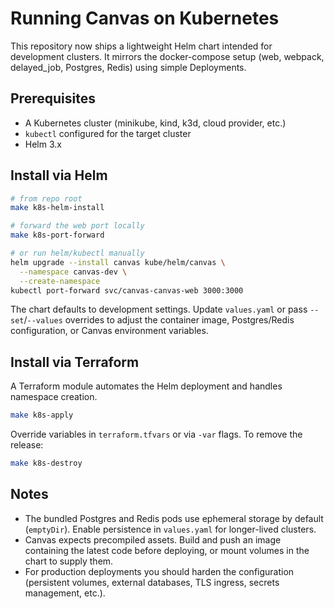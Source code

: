 # Running Canvas on Kubernetes

This repository now ships a lightweight Helm chart intended for development
clusters. It mirrors the docker-compose setup (web, webpack, delayed_job,
Postgres, Redis) using simple Deployments.

## Prerequisites

- A Kubernetes cluster (minikube, kind, k3d, cloud provider, etc.)
- `kubectl` configured for the target cluster
- Helm 3.x

## Install via Helm

```bash
# from repo root
make k8s-helm-install

# forward the web port locally
make k8s-port-forward

# or run helm/kubectl manually
helm upgrade --install canvas kube/helm/canvas \
  --namespace canvas-dev \
  --create-namespace
kubectl port-forward svc/canvas-canvas-web 3000:3000
```

The chart defaults to development settings. Update `values.yaml` or pass
`--set`/`--values` overrides to adjust the container image, Postgres/Redis
configuration, or Canvas environment variables.

## Install via Terraform

A Terraform module automates the Helm deployment and handles namespace creation.

```bash
make k8s-apply
```

Override variables in `terraform.tfvars` or via `-var` flags. To remove the
release:

```bash
make k8s-destroy
```

## Notes

- The bundled Postgres and Redis pods use ephemeral storage by default
  (`emptyDir`). Enable persistence in `values.yaml` for longer-lived clusters.
- Canvas expects precompiled assets. Build and push an image containing the
  latest code before deploying, or mount volumes in the chart to supply them.
- For production deployments you should harden the configuration (persistent
  volumes, external databases, TLS ingress, secrets management, etc.).
